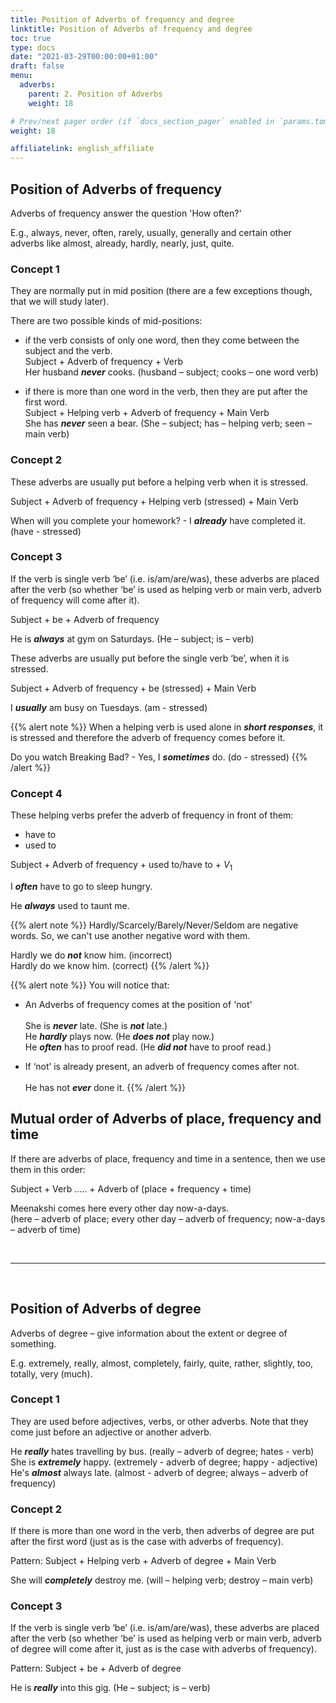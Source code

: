 ```yaml
---
title: Position of Adverbs of frequency and degree 
linktitle: Position of Adverbs of frequency and degree  
toc: true
type: docs
date: "2021-03-29T00:00:00+01:00"
draft: false
menu:
  adverbs:
    parent: 2. Position of Adverbs 
    weight: 18

# Prev/next pager order (if `docs_section_pager` enabled in `params.toml`)
weight: 18

affiliatelink: english_affiliate
---
```


## Position of Adverbs of frequency 

Adverbs of frequency answer the question 'How often?' 

E.g., always, never, often, rarely, usually, generally and certain other adverbs like almost, already, hardly, nearly, just, quite.

### Concept 1

They are normally put in mid position (there are a few exceptions though, that we will study later). 

There are two possible kinds of mid-positions:

* if the verb consists of only one word, then they come between the subject and the verb. <br>
Subject + Adverb of frequency + Verb <br>
Her husband ***never*** cooks. (husband – subject; cooks – one word verb)

* if there is more than one word in the verb, then they are put after the first word. <br>
Subject + Helping verb + Adverb of frequency + Main Verb <br>
She has ***never*** seen a bear. (She – subject; has – helping verb; seen – main verb)

### Concept 2

These adverbs are usually put before a helping verb when it is stressed.

Subject + Adverb of frequency + Helping verb (stressed) + Main Verb

When will you complete your homework? - I ***already*** have completed it. (have - stressed)

### Concept 3

If the verb is single verb ‘be’ (i.e. is/am/are/was), these adverbs are placed after the verb (so whether ‘be’ is used as helping verb or main verb, adverb of frequency will come after it).

Subject + be + Adverb of frequency 

He is ***always*** at gym on Saturdays. (He – subject; is – verb)

These adverbs are usually put before the single verb ‘be’,  when it is stressed.

Subject + Adverb of frequency + be (stressed) + Main Verb

I ***usually*** am busy on Tuesdays. (am - stressed)

{{% alert note %}}
When a helping verb is used alone in ***short responses***, it is stressed and therefore the adverb of frequency comes before it.

Do you watch Breaking Bad? - Yes, I ***sometimes*** do. (do - stressed)
{{% /alert %}}

### Concept 4

These helping verbs prefer the adverb of frequency in front of them:
* have to  
* used to

Subject + Adverb of frequency + used to/have to + $V_1$
 
I ***often*** have to go to sleep hungry.

He ***always*** used to taunt me.

<!-- Commented out for ebook sake -->
<!-- ### Concept 5

There are exceptions to the rule that adverbs of frequency occupy the mid position. That is, they may occupy front or end positions too. 

Let's see some of these exceptions. 

#### Exception 1

Some adverbs of indefinite frequency can also go in front or end position

E.g. normally, occasionally, sometimes, and usually.

I ***normally*** bowl, but ***sometimes*** I bat. (normally – mid-position; sometimes – front position)

#### Exception 2

Adverbs of indefinite frequency which have a negative meaning can go in front position.

E.g. hardly, hardly ever, barely, scarcely, never, rarely, seldom, at no time, not once.

Here the subject will come after an helping verb or a main verb ‘be’.

Negative Adverb of indefinite frequency + Helping verb + Subject

***<span class="mak-text-color-incorrect">Never we had</span>*** encountered such a challenge. (incorrect) <br>
***<span class="mak-text-color">Never had we</span>*** encountered such a challenge. (correct; had – helping verb; we - subject)

***<span class="mak-text-color-incorrect">Not once he was</span>*** at his seat when I inspected. (incorrect) <br>
***<span class="mak-text-color">Not once was he</span>*** at his seat when I inspected. (correct; was – main verb ‘be’; he - subject) -->

{{% alert note %}}
Hardly/Scarcely/Barely/Never/Seldom are negative words. So, we can't use another negative word with them.

Hardly we do ***<span class="mak-text-color-incorrect">not</span>*** know him. (incorrect) <br>
Hardly do we know him. (correct)
{{% /alert %}}

{{% alert note %}}
You will notice that:

* An Adverbs of frequency comes at the position of 'not' <br><br>
She is ***never*** late. (She is ***not*** late.) <br>
He ***hardly*** plays now. (He ***does not*** play now.) <br>
He ***often*** has to proof read. (He ***did not*** have to proof read.)

* If ‘not’ is already present, an adverb of frequency comes after not. <br><br>
He has not ***ever*** done it. 
{{% /alert %}}

## Mutual order of Adverbs of place, frequency and time

If there are adverbs of place, frequency and time in a sentence, then we use them in this order:

Subject + Verb ..... + Adverb of (place + frequency + time) 

Meenakshi comes here every other day now-a-days. <br>
(here – adverb of place; every other day – adverb of frequency; now-a-days – adverb of time)

<br><hr><br>

## Position of Adverbs of degree

Adverbs of degree – give information about the extent or degree of something.

E.g. extremely, really, almost, completely, fairly, quite, rather, slightly, too, totally, very (much).

### Concept 1

They are used before adjectives, verbs, or other adverbs. Note that they come just before an adjective or another adverb. 

He ***really*** hates travelling by bus. (really – adverb of degree; hates - verb) <br>
She is ***extremely*** happy. (extremely - adverb of degree; happy - adjective) <br>
He's ***almost*** always late. (almost - adverb of degree; always – adverb of frequency)

### Concept 2

If there is more than one word in the verb, then adverbs of degree are put after the first word (just as is the case with adverbs of frequency).

Pattern: Subject + Helping verb + Adverb of degree + Main Verb

She will ***completely*** destroy me. (will – helping verb; destroy – main verb)

### Concept 3

If the verb is single verb ‘be’ (i.e. is/am/are/was), these adverbs are placed after the verb (so whether ‘be’ is used as helping verb or main verb, adverb of degree will come after it, just as is the case with adverbs of frequency).

Pattern: Subject + be + Adverb of degree

He is ***really*** into this gig. (He – subject; is – verb)

